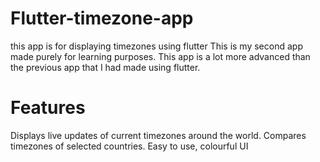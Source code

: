 # Flutter-timezone-app
this app is for displaying timezones using flutter
This is my second app made purely for learning purposes.
This app is a lot more advanced than the previous app that I had made using flutter.
# Features
Displays live updates of current timezones around the world.
Compares timezones of selected countries.
Easy to use, colourful UI
